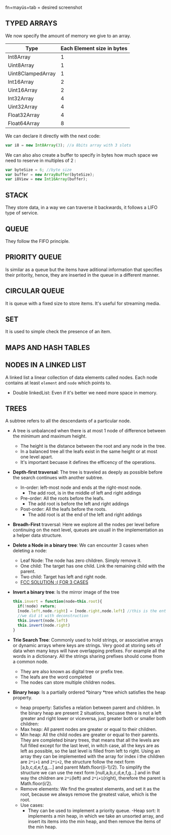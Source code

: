 fn+mayús+tab = desired screenshot

## TYPED ARRAYS

We now specify the amount of memory we give to an array.

| Type              | Each Element size in bytes |
| ----------------- | -------------------------- |
| Int8Array         | 1                          |
| Uint8Array        | 1                          |
| Uint8ClampedArray | 1                          |
| Int16Array        | 2                          |
| Uint16Array       | 2                          |
| Int32Array        | 4                          |
| Uint32Array       | 4                          |
| Float32Array      | 4                          |
| Float64Array      | 8                          |

We can declare it directly with the next code:

```js
var i8 = new Int8Array(3); //a 8bits array with 3 slots
```

We can also also create a buffer to specify in bytes how much space we need to reserve in multiples of 2 :

```js
var byteSize = 6; //byte size
var buffer = new ArrayBuffer(byteSize);
var i8View = new Int16Array(buffer);
```

## STACK

They store data, in a way we can traverse it backwards, it follows a LIFO
type of service.

## QUEUE

They follow the FIFO principle.

## PRIORITY QUEUE

Is similar as a queue but the items have aditional information that specifies
their pritority, hence, they are inserted in the queue in a different manner.

## CIRCULAR QUEUE

It is queue with a fixed size to store items. It's useful for streaming media.

## SET

It is used to simple check the presence of an item.

## MAPS AND HASH TABLES

## NODES IN A LINKED LIST

A linked list a linear collection of data elements called nodes.
Each node contains at least `element` and `node` which points to.

- Double linkedList: Even if it's better we need more space in memory.

## TREES

A subtree refers to all the descendants of a particular node.

- A tree is unbalanced when there is at most 1 node of difference between the minimum and maximum height.
  - The height is the distance between the root and any node in the tree.
  - In a balanced tree all the leafs exist in the same height or at most one level apart.
  - It's important becuase it defines the efficency of the operations.
- **Depth-first traversal**: The tree is traveled as deeply as possible before the search continues with another subtree.
  - In-order: left-most node and ends at the right-most node.
    - The add root, is in the middle of left and right addings
  - Pre-order: All the roots before the leafs.
    - The add root is before the left and right addings
  - Post-order: All the leafs before the roots.
    - The add root is at the end of the left and right addings
- **Breadh-First** traversal: Here we explore all the nodes per level before
  continuing on the next level, queues are usuall in the implementation 
  as a helper data structure.
- **Delete a Node in a binary tree**: We can encounter 3 cases
  when deleting a node: 
  - Leaf Node: The node has zero children. Simply remove it.
  - One child: The target has one child. Link the remaining child
    with the parent.
  - Two child: Target has left and right node.
  - [FCC SOLUTION :( FOR 3 CASES](https://forum.freecodecamp.org/t/freecodecamp-challenge-guide-delete-a-node-with-two-children-in-a-binary-search-tree/301639)
- **Invert a binary tree**: Is the mirror image of the tree
  ```js
  this.invert = function(node=this.root){
    if(!node) return; 
    [node.left,node.right] = [node.right,node.left] //this is the entire logic to solve the problem
    //we did it with deconstruction
    this.invert(node.left) 
    this.invert(node.right)
  }
  ```
- **Trie Search Tree**: Commonly used to hold strings, or associative arrays or
  dynamic arrays where keys are strings. Very good at storing sets of data
  when many keys will have overlapping prefixes. For example all the words
  in a dictionary. All the strings sharing prefixes should  come from a common node.
  - They are also known as digital tree or prefix tree. 
  - The leafs are the word completed
  - The nodes can store multiple children nodes.

- **Binary heap**: Is a partially ordered *binary *tree which satisfies the heap property.
  - heap property: Satisfies a relation between parent and children.
  In the binary heap are present 2 situations, becuase there is not a left greater and right lower
  or viceversa, just greater both or smaller both children:
  - Max heap: All parent nodes are greater or equal to their children.
  - Min heap: All the child nodes are greater or equal to their parents.
  They are completed binary trees, that means that all the levels are full filled
  except for the last level, in witch case, all the keys are as left as possible, so
  the last level is filled from left to right.
  Using an array they can be implemented with the array for index i the children
  are `2*i+1` and `2*i+2`, the structure follow the next form [a,b,c,d,e,f,g,...] and parent 
  Math.floor((i-1)/2).
  To simplify the structure we can use the next form [null,a,b,c,d,e,f,g...]
  and in that way the children are `2*i`(left) and `2*i+1`(right), therefore the parent is
  Math.floor(i/2).
  - Remove elements: We find the greatest elements, and set it as the root, because
    we always remove the greatest value, which is the root. 
  - Use cases:
    - They can be used to implement a priority queue.
  -Heap sort: It implements a min heap, in which we take an unsorted array, and insert its items
    into the min heap, and then remove the items of the min heap.
